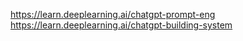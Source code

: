 https://learn.deeplearning.ai/chatgpt-prompt-eng  
https://learn.deeplearning.ai/chatgpt-building-system  

